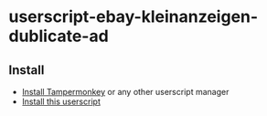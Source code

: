# userscript-ebay-kleinanzeigen-dublicate-ad

## Install
* [Install Tampermonkey](https://www.tampermonkey.net/) or any other userscript manager
* [Install this userscript](https://github.com/qoomon/userscript-ebay-kleinanzeigen-duplicate-ad/raw/main/ebay-kleinanzeigen-duplicate-ad.user.js)
